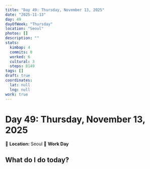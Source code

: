 ```yaml
---
title: "Day 49: Thursday, November 13, 2025"
date: "2025-11-13"
day: 49
dayOfWeek: "Thursday"
location: "Seoul"
photos: []
description: ""
stats:
  kimbap: 4
  commits: 0
  worked: 6
  cultural: 3
  steps: 8149
tags: []
draft: true
coordinates:
  lat: null
  lng: null
work: true
---
```

# Day 49: Thursday, November 13, 2025

📍 **Location:** Seoul
💼 **Work Day**

## What do I do today?


